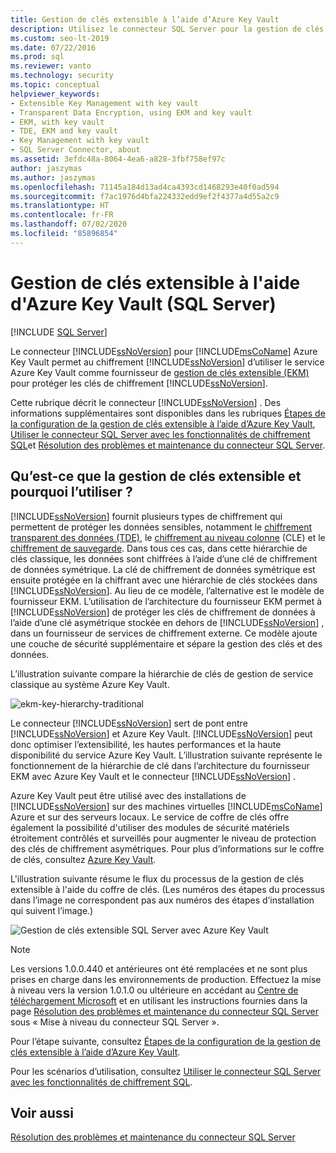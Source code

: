 ```yaml
---
title: Gestion de clés extensible à l’aide d’Azure Key Vault
description: Utilisez le connecteur SQL Server pour la gestion de clés extensible avec Azure Key Vault pour SQL Server.
ms.custom: seo-lt-2019
ms.date: 07/22/2016
ms.prod: sql
ms.reviewer: vanto
ms.technology: security
ms.topic: conceptual
helpviewer_keywords:
- Extensible Key Management with key vault
- Transparent Data Encryption, using EKM and key vault
- EKM, with key vault
- TDE, EKM and key vault
- Key Management with key vault
- SQL Server Connector, about
ms.assetid: 3efdc48a-8064-4ea6-a828-3fbf758ef97c
author: jaszymas
ms.author: jaszymas
ms.openlocfilehash: 71145a184d13ad4ca4393cd1468293e40f0ad594
ms.sourcegitcommit: f7ac1976d4bfa224332edd9ef2f4377a4d55a2c9
ms.translationtype: HT
ms.contentlocale: fr-FR
ms.lasthandoff: 07/02/2020
ms.locfileid: "85896854"
---
```

# <a name="extensible-key-management-using-azure-key-vault-sql-server"></a>Gestion de clés extensible à l'aide d'Azure Key Vault (SQL Server)
[!INCLUDE [SQL Server](../../../includes/applies-to-version/sqlserver.md)]

  Le connecteur [!INCLUDE[ssNoVersion](../../../includes/ssnoversion-md.md)] pour [!INCLUDE[msCoName](../../../includes/msconame-md.md)] Azure Key Vault permet au chiffrement [!INCLUDE[ssNoVersion](../../../includes/ssnoversion-md.md)] d’utiliser le service Azure Key Vault comme fournisseur de [gestion de clés extensible &#40;EKM&#41;](../../../relational-databases/security/encryption/extensible-key-management-ekm.md) pour protéger les clés de chiffrement [!INCLUDE[ssNoVersion](../../../includes/ssnoversion-md.md)].  
  
 Cette rubrique décrit le connecteur [!INCLUDE[ssNoVersion](../../../includes/ssnoversion-md.md)] . Des informations supplémentaires sont disponibles dans les rubriques [Étapes de la configuration de la gestion de clés extensible à l’aide d’Azure Key Vault](../../../relational-databases/security/encryption/setup-steps-for-extensible-key-management-using-the-azure-key-vault.md), [Utiliser le connecteur SQL Server avec les fonctionnalités de chiffrement SQL](../../../relational-databases/security/encryption/use-sql-server-connector-with-sql-encryption-features.md)et [Résolution des problèmes et maintenance du connecteur SQL Server](../../../relational-databases/security/encryption/sql-server-connector-maintenance-troubleshooting.md).  
  
##  <a name="what-is-extensible-key-management-ekm-and-why-use-it"></a><a name="Uses"></a> Qu’est-ce que la gestion de clés extensible et pourquoi l’utiliser ?  
 [!INCLUDE[ssNoVersion](../../../includes/ssnoversion-md.md)] fournit plusieurs types de chiffrement qui permettent de protéger les données sensibles, notamment le [chiffrement transparent des données &#40;TDE&#41;](../../../relational-databases/security/encryption/transparent-data-encryption.md), le [chiffrement au niveau colonne](../../../t-sql/functions/cryptographic-functions-transact-sql.md) (CLE) et le [chiffrement de sauvegarde](../../../relational-databases/backup-restore/backup-encryption.md). Dans tous ces cas, dans cette hiérarchie de clés classique, les données sont chiffrées à l’aide d’une clé de chiffrement de données symétrique. La clé de chiffrement de données symétrique est ensuite protégée en la chiffrant avec une hiérarchie de clés stockées dans [!INCLUDE[ssNoVersion](../../../includes/ssnoversion-md.md)]. Au lieu de ce modèle, l’alternative est le modèle de fournisseur EKM. L’utilisation de l’architecture du fournisseur EKM permet à [!INCLUDE[ssNoVersion](../../../includes/ssnoversion-md.md)] de protéger les clés de chiffrement de données à l’aide d’une clé asymétrique stockée en dehors de [!INCLUDE[ssNoVersion](../../../includes/ssnoversion-md.md)] , dans un fournisseur de services de chiffrement externe. Ce modèle ajoute une couche de sécurité supplémentaire et sépare la gestion des clés et des données.  
   
 L’illustration suivante compare la hiérarchie de clés de gestion de service classique au système Azure Key Vault.  
  
 ![ekm-key-hierarchy-traditional](../../../relational-databases/security/encryption/media/ekm-key-hierarchy-traditional.png "ekm-key-hierarchy-traditional")  
  
   
 Le connecteur [!INCLUDE[ssNoVersion](../../../includes/ssnoversion-md.md)] sert de pont entre [!INCLUDE[ssNoVersion](../../../includes/ssnoversion-md.md)] et Azure Key Vault. [!INCLUDE[ssNoVersion](../../../includes/ssnoversion-md.md)] peut donc optimiser l’extensibilité, les hautes performances et la haute disponibilité du service Azure Key Vault. L’illustration suivante représente le fonctionnement de la hiérarchie de clé dans l’architecture du fournisseur EKM avec Azure Key Vault et le connecteur [!INCLUDE[ssNoVersion](../../../includes/ssnoversion-md.md)] .  
  
  Azure Key Vault peut être utilisé avec des installations de [!INCLUDE[ssNoVersion](../../../includes/ssnoversion-md.md)] sur des machines virtuelles [!INCLUDE[msCoName](../../../includes/msconame-md.md)] Azure et sur des serveurs locaux. Le service de coffre de clés offre également la possibilité d'utiliser des modules de sécurité matériels étroitement contrôlés et surveillés pour augmenter le niveau de protection des clés de chiffrement asymétriques. Pour plus d’informations sur le coffre de clés, consultez [Azure Key Vault](https://go.microsoft.com/fwlink/?LinkId=521401).  
  
 L'illustration suivante résume le flux du processus de la gestion de clés extensible à l'aide du coffre de clés. (Les numéros des étapes du processus dans l’image ne correspondent pas aux numéros des étapes d’installation qui suivent l’image.)  
  
 ![Gestion de clés extensible SQL Server avec Azure Key Vault](../../../relational-databases/security/encryption/media/ekm-using-azure-key-vault.png "Gestion de clés extensible (EKM) SQL Server avec Azure Key Vault")  

> [!NOTE]  
>  Les versions 1.0.0.440 et antérieures ont été remplacées et ne sont plus prises en charge dans les environnements de production. Effectuez la mise à niveau vers la version 1.0.1.0 ou ultérieure en accédant au [Centre de téléchargement Microsoft](https://www.microsoft.com/download/details.aspx?id=45344) et en utilisant les instructions fournies dans la page [Résolution des problèmes et maintenance du connecteur SQL Server](../../../relational-databases/security/encryption/sql-server-connector-maintenance-troubleshooting.md) sous « Mise à niveau du connecteur SQL Server ».
  
 Pour l’étape suivante, consultez [Étapes de la configuration de la gestion de clés extensible à l’aide d’Azure Key Vault](../../../relational-databases/security/encryption/setup-steps-for-extensible-key-management-using-the-azure-key-vault.md).  
  
 Pour les scénarios d’utilisation, consultez [Utiliser le connecteur SQL Server avec les fonctionnalités de chiffrement SQL](../../../relational-databases/security/encryption/use-sql-server-connector-with-sql-encryption-features.md).  
  
## <a name="see-also"></a>Voir aussi  
 [Résolution des problèmes et maintenance du connecteur SQL Server](../../../relational-databases/security/encryption/sql-server-connector-maintenance-troubleshooting.md)  
  
  
